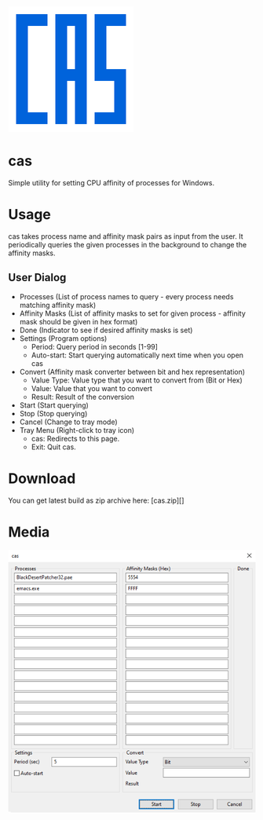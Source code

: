 ![](media/cas256x256.png)

# cas

Simple utility for setting CPU affinity of processes for Windows.

# Usage

cas takes process name and affinity mask pairs as input from the user. It periodically queries the given processes in the background to change the affinity masks.

## User Dialog

- Processes (List of process names to query - every process needs matching affinity mask)
- Affinity Masks (List of affinity masks to set for given process - affinity mask should be given in hex format)
- Done (Indicator to see if desired affinity masks is set)
- Settings (Program options)
  - Period: Query period in seconds [1-99]
  - Auto-start: Start querying automatically next time when you open cas
- Convert (Affinity mask converter between bit and hex representation)
  - Value Type: Value type that you want to convert from (Bit or Hex)
  - Value: Value that you want to convert
  - Result: Result of the conversion
- Start (Start querying)
- Stop (Stop querying)
- Cancel (Change to tray mode)
- Tray Menu (Right-click to tray icon)
  - cas: Redirects to this page.
  - Exit:  Quit cas.

# Download

You can get latest build as zip archive here: [cas.zip][]

# Media

![](media/cas_dialog.png)

